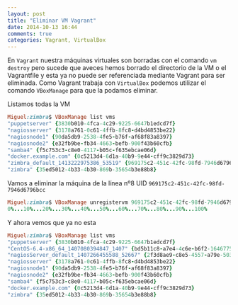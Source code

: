 ```yaml
---
layout: post
title: "Eliminar VM Vagrant"
date: 2014-10-13 16:44
comments: true
categories: Vagrant, VirtualBox
---
```

En <code>Vagrant</code> nuestra máquinas virtuales son borradas con el comando <code>vm destroy</code> pero sucede que aveces hemos borrado el directorio de la VM o el Vagrantfile y esta ya no puede ser referenciada mediante Vagrant para ser eliminada. Como Vagrant trabaja con <code>VirtualBox</code> podemos utilizar el comando <code>VBoxManage</code> para que la podamos eliminar.

Listamos todas la VM 
```ruby
Miguel:zimbra$ VBoxManage list vms
"puppetserver" {3830b010-4fca-4c29-9225-6647b1edcd7f}
"nagiosserver" {3178a761-0c61-4ffb-8fc8-d4bd4853be22}
"nagiosnode1" {90da5db9-2538-4fe5-b76f-af68f83a8397}
"nagiosnode2" {e32fb9be-fb34-4663-befb-900f43b60cfb}
"samba4" {f5c753c3-c8e0-4117-b05c-f635ebcae06d}
"docker.example.com" {0c5213d4-6d1a-40b9-9e44-cff9c3829d73}
"zimbra_default_1413222975386_53519" {969175c2-451c-42fc-98fd-7946d6796bcc}
"zimbra" {35ed5012-4b33-4b30-869b-35654b3e88b8}
```
Vamos a eliminar la máquina de la línea nº8 UID <code>969175c2-451c-42fc-98fd-7946d6796bcc</code>
```ruby
Miguel:zimbra$ VBoxManage unregistervm 969175c2-451c-42fc-98fd-7946d6796bcc -delete
0%...10%...20%...30%...40%...50%...60%...70%...80%...90%...100%
```
Y ahora vemos que ya no esta

```ruby
Miguel:zimbra$ VBoxManage list vms
"puppetserver" {3830b010-4fca-4c29-9225-6647b1edcd7f}
"CentOS-6.4-x86_64_1407080394847_1407" {bd5b11c8-a7e4-4c6e-b6f2-1646775e7f9a}
"nagiosServer_default_1407266455588_52667" {2f3d8ae9-c8e5-4557-a79e-503a1af4646a}
"nagiosserver" {3178a761-0c61-4ffb-8fc8-d4bd4853be22}
"nagiosnode1" {90da5db9-2538-4fe5-b76f-af68f83a8397}
"nagiosnode2" {e32fb9be-fb34-4663-befb-900f43b60cfb}
"samba4" {f5c753c3-c8e0-4117-b05c-f635ebcae06d}
"docker.example.com" {0c5213d4-6d1a-40b9-9e44-cff9c3829d73}
"zimbra" {35ed5012-4b33-4b30-869b-35654b3e88b8}
```
